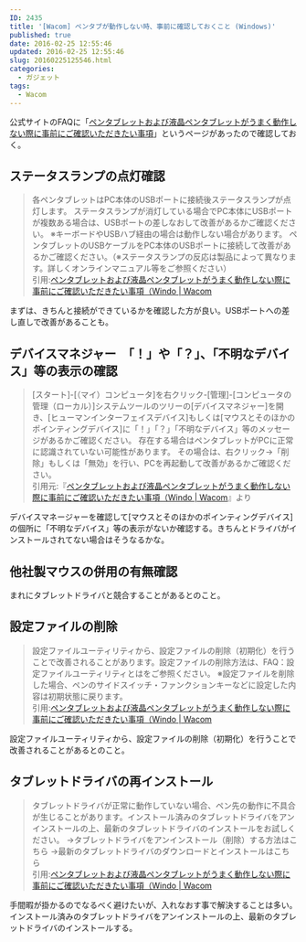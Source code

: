 ```yaml
---
ID: 2435
title: '[Wacom] ペンタブが動作しない時、事前に確認しておくこと (Windows)'
published: true
date: 2016-02-25 12:55:46
updated: 2016-02-25 12:55:46
slug: 20160225125546.html
categories:
  - ガジェット
tags:
  - Wacom
---
```

公式サイトのFAQに「<a href="http://tablet-faq.wacom.co.jp/faq/show/162">ペンタブレットおよび液晶ペンタブレットがうまく動作しない際に事前にご確認いただきたい事項</a>」というページがあったので確認しておく。

<!--more-->

<h2>ステータスランプの点灯確認</h2>
<blockquote>各ペンタブレットはPC本体のUSBポートに接続後ステータスランプが点灯します。
ステータスランプが消灯している場合でPC本体にUSBポートが複数ある場合は、USBポートの差しなおして改善があるかご確認ください。
※キーボードやUSBハブ経由の場合は動作しない場合があります。
ペンタブレットのUSBケーブルをPC本体のUSBポートに接続して改善があるかご確認ください。（※ステータスランプの反応は製品によって異なります。詳しくオンラインマニュアル等をご参照ください）<footer>引用:<a href="http://tablet-faq.wacom.co.jp/faq/show/162"target="_blank">ペンタブレットおよび液晶ペンタブレットがうまく動作しない際に事前にご確認いただきたい事項（Windo | Wacom</a></footer></blockquote>
まずは、きちんと接続ができているかを確認した方が良い。USBポートへの差し直しで改善があることも。

<h2>デバイスマネジャー　「！」や「？」、「不明なデバイス」等の表示の確認</h2>
<blockquote>[スタート]-[（マイ）コンピュータ]を右クリック-[管理]-[コンピュータの管理（ローカル）]システムツールのツリーの[デバイスマネジャー]を開き、[ヒューマンインターフェイスデバイス]もしくは[マウスとそのほかのポインティングデバイス]に「！」「？」「不明なデバイス」等のメッセージがあるかご確認ください。
存在する場合はペンタブレットがPCに正常に認識されていない可能性があります。
その場合は、右クリック→「削除」もしくは「無効」を行い、PCを再起動して改善があるかご確認ください。<footer>引用元:『<a href="http://tablet-faq.wacom.co.jp/faq/show/162" target="_blank">ペンタブレットおよび液晶ペンタブレットがうまく動作しない際に事前にご確認いただきたい事項（Windo | Wacom</a>』より</footer></blockquote>
デバイスマネージャーを確認して[マウスとそのほかのポインティングデバイス]の個所に「不明なデバイス」等の表示がないか確認する。きちんとドライバがインストールされてない場合はそうなるかな。

<h2>他社製マウスの併用の有無確認</h2>
まれにタブレットドライバと競合することがあるとのこと。

<h2>設定ファイルの削除</h2>
<blockquote>設定ファイルユーティリティから、設定ファイルの削除（初期化）を行うことで改善されることがあります。設定ファイルの削除方法は、FAQ：設定ファイルユーティリティとはをご参照ください。
※設定ファイルを削除した場合、ペンのサイドスイッチ・ファンクションキーなどに設定した内容は初期状態に戻ります。<footer>引用:<a href="http://tablet-faq.wacom.co.jp/faq/show/162"target="_blank">ペンタブレットおよび液晶ペンタブレットがうまく動作しない際に事前にご確認いただきたい事項（Windo | Wacom</a></footer></blockquote>
設定ファイルユーティリティから、設定ファイルの削除（初期化）を行うことで改善されることがあるとのこと。

<h2>タブレットドライバの再インストール</h2>
<blockquote>タブレットドライバが正常に動作していない場合、ペン先の動作に不具合が生じることがあります。インストール済みのタブレットドライバをアンインストールの上、最新のタブレットドライバのインストールをお試しください。
→タブレットドライバをアンインストール（削除）する方法はこちら
→最新のタブレットドライバのダウンロードとインストールはこちら<footer>引用:<a href="http://tablet-faq.wacom.co.jp/faq/show/162"target="_blank">ペンタブレットおよび液晶ペンタブレットがうまく動作しない際に事前にご確認いただきたい事項（Windo | Wacom</a></footer></blockquote>
手間暇が掛かるのでなるべく避けたいが、入れなおす事で解決することは多い。
インストール済みのタブレットドライバをアンインストールの上、最新のタブレットドライバのインストールする。